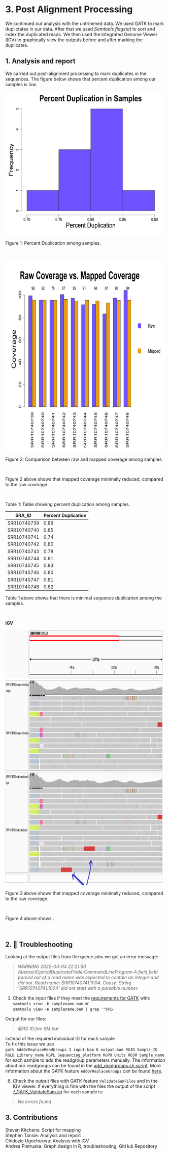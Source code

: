 # 3. Post Alignment Processing</br>
We continued our analysis with the untrimmed data. We used GATK to mark duplictates in our data. After that we used _Samtools flagstat_ to sort and index the duplicated reads. We then used the Integrated Genome Viewer (IGV) to graphically view the outputs before and after marking the duplicates. </br>

## 1. Analysis and report
We carried out post-alignment processing to mark duplicates in the sequences. The figure below shows that percent duplication among our samples is low.</br>

<p align="center">
<img src="graphs/histogram.png" width="600" height="450" />
</p>
                          Figure 1: Percent Duplication among samples.<p>&nbsp;</p>


<p align="center">
<img src="graphs/Coverage.png" width="800" height="600" />
</p>
Figure 2: Comparison between raw and mapped coverage among samples.<p>&nbsp;</p>

Figure 2 above shows that mapped coverage minimally reduced, compared to the raw coverage.<p>&nbsp;</p>


Table 1: Table showing percent duplication among samples.</br> 

| SRA_ID    | Percent Duplication|
|-----------| -----------------  |
|SRR10740739| 0.89               |
|SRR10740740| 0.85               | 
|SRR10740741| 0.74               |
|SRR10740742| 0.80               |
|SRR10740743| 0.78               |
|SRR10740744| 0.81               |
|SRR10740745| 0.83               |
|SRR10740746| 0.80               |
|SRR10740747| 0.81               |
|SRR10740748| 0.82               | <p>&nbsp;</p>  

Table 1 above shows that there is minimal sequence duplication among the samples.<p>&nbsp;</p>

**IGV**</br>

<p align="center">
<img src="graphs/marked_vs_raw_bam.png" width="1200" height="800" />
</p>

Figure 3 above shows that mapped coverage minimally reduced, compared to the raw coverage.<p>&nbsp;</p>

  
  

Figure 4 above shows .<p>&nbsp;</p>


## 2. 🤯 Troubleshooting
Looking at the output files from the queue jobs we got an error message:
> *WARNING 2022-04-04 22:21:50     AbstractOpticalDuplicateFinderCommandLineProgram        A field field parsed out of a read name was expected to contain an integer and did not. Read name: SRR10740741.1004. Cause: String 'SRR10740741.1004' did not start with a parsable number.* </br>

1. Check the input files if they meet the [requirements for GATK](https://gatk.broadinstitute.org/hc/en-us/articles/360035890791-SAM-or-BAM-or-CRAM-Mapped-sequence-data-formats) with: </br>
`samtools view -H samplename.bam` or </br>
`samtools view -H samplename.bam | grep '^@RG'` </br>

Output for our files: 
> *@RG	ID:foo	SM:bar* </br>

instead of the required individual ID for each sample </br>
To fix this issue we use </br>
`gatk AddOrReplaceReadGroups I input.bam O output.bam RGID Sample_ID RGLB Library_name RGPL Sequencing_platform RGPU Units RGSM Sample_name` </br>
for each sample to add the readgroup parameters manually. The information about our readgroups can be found in the [add_readgroups.sh script](https://github.com/AUBioInformatics22/Salmonella-Project/blob/main/3%20-%20Post-alignment%20processing/add_readgroups.sh). More information about the GATK feature `AddOrReplaceGroups` can be found [here](https://gatk.broadinstitute.org/hc/en-us/articles/360037226472-AddOrReplaceReadGroups-Picard-). </br>

6. Check the output files with GATK feature `ValidateSamFiles` and in the IGV viewer. If everything is fine with the files the output of the script [7_GATK_ValidateSam.sh](https://github.com/AUBioInformatics22/Salmonella-Project/blob/main/3%20-%20Post-alignment%20processing/7_GATK_ValidateSam.sh) for each sample is: 
> *No errors found*

## 3. Contributions
Steven Kitchens: Script for mapping <br/>
Stephen Tansie: Analysis and report <br/>
Chidozie Ugochukwu: Analysis with IGV <br/>
Andrea Pietruska: Graph design in R, troubleshooting, GitHub Repository
